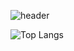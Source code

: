![header](https://capsule-render.vercel.app/api?type=waving&color=gradient&height=250&section=header&text=&fontSize=90)

![Top Langs](https://github-readme-stats.vercel.app/api/top-langs/?username=decoyer&layout=compact)
